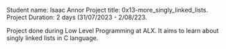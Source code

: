Student name: Isaac Annor
Project title: 0x13-more_singly_linked_lists.
Project Duration: 2 days (31/07/2023 - 2/08/223.

Project done during Low Level Programming at ALX. It aims to learn about singly linked lists in C language.

